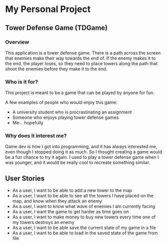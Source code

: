 # My Personal Project
## Tower Defense Game (TDGame)

### Overview
This application is a tower defense game. There is a path across the screen that
enemies make their way towards the end of. If the enemy makes it to the end, the
player loses, so they need to place towers along the path that shoot the enemies
before they make it to the end.


### Who is it for?
This project is meant to be a game that can be played by anyone for fun.

A few examples of people who would enjoy this game:
- A university student who is procrastinating an assignment
- Someone who enjoys playing tower defense games
- Me... hopefully

### Why does it interest me?
Game dev is how I got into programming, and it has always interested me, 
even though I stopped doing it as much. So I thought creating a game
would be a fun chance to try it again. I used to play a tower defense 
game when I was younger, and it would be really cool to recreate something
similar.

## User Stories
- As a user, I want to be able to add a new tower to the map
- As a user, I want to be able to see all the towers I have placed on
  the map, and know when they attack an enemy
- As a user, I want to know what wave of enemies I am currently facing
- As a user, I want the game to get harder as time goes on
- As a user, I want to make money to buy new towers every time one of my towers
  destroys an enemy
- As a user, I want to be able save the current state of my game in a file
- As a user, I want to be able to load in the saved state of the game from file